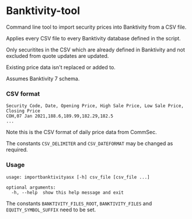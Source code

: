 # Banktivity-tool
Command line tool to import security prices into Banktivity from a CSV file. 

Applies every CSV file to every Banktivity database defined in the script.

Only securitites in the CSV which are already defined in Banktivity and not excluded from quote updates are updated.

Existing price data isn't replaced or added to.

Assumes Banktivity 7 schema.

### CSV format
```
Security Code, Date, Opening Price, High Sale Price, Low Sale Price, Closing Price
COH,07 Jan 2021,188.6,189.99,182.29,182.5
...
```
Note this is the CSV format of daily price data from CommSec.

The constants `CSV_DELIMITER` and `CSV_DATEFORMAT` may be changed as required.

### Usage
```
usage: importbanktivityasx [-h] csv_file [csv_file ...]

optional arguments:
  -h, --help  show this help message and exit

```
The constants `BANKTIVITY_FILES_ROOT`, `BANKTIVITY_FILES` and `EQUITY_SYMBOL_SUFFIX` need to be set.